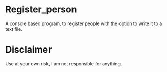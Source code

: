 # Register_person
A console based program, to register people with the option to write it to a text file. 

# Disclaimer

Use at your own risk, I am not responsible for anything.
